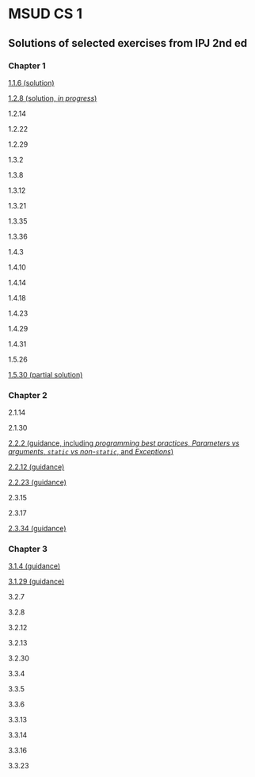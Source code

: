 # MSUD CS 1
## Solutions of selected exercises from IPJ 2nd ed
### Chapter 1
[1.1.6 (solution)](homework-solutions/usethree)

[1.2.8 (solution, _in progress_)](homework-solutions/quadratic)

1.2.14

1.2.22

1.2.29

1.3.2

1.3.8

1.3.12

1.3.21

1.3.35

1.3.36

1.4.3

1.4.10

1.4.14

1.4.18

1.4.23

1.4.29

1.4.31

1.5.26

[1.5.30 (partial solution)](homework-solutions/histogram)


### Chapter 2
2.1.14

2.1.30

[2.2.2 (guidance, including _programming best practices_, _Parameters vs arguments_, _`static` vs non-`static`_, and _Exceptions_)](homework-solutions/hyperbolic-lib)

[2.2.12 (guidance)](homework-solutions/matrix-lib)

[2.2.23 (guidance)](homework-solutions/integer-lib)

2.3.15

2.3.17

[2.3.34 (guidance)](homework-solutions/largest-palindrome)


### Chapter 3
[3.1.4 (guidance)](homework-solutions/grayscale-histogram)

[3.1.29 (guidance)](homework-solutions/raw-picture)

3.2.7

3.2.8

3.2.12

3.2.13

3.2.30

3.3.4

3.3.5

3.3.6

3.3.13

3.3.14

3.3.16

3.3.23
